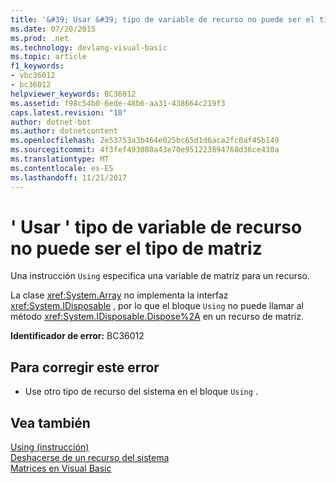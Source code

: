 ```yaml
---
title: '&#39; Usar &#39; tipo de variable de recurso no puede ser el tipo de matriz'
ms.date: 07/20/2015
ms.prod: .net
ms.technology: devlang-visual-basic
ms.topic: article
f1_keywords:
- vbc36012
- bc36012
helpviewer_keywords: BC36012
ms.assetid: f98c54b0-6ede-48b6-aa31-438664c219f3
caps.latest.revision: "10"
author: dotnet-bot
ms.author: dotnetcontent
ms.openlocfilehash: 2e53753a3b464e025bc65d1d6aca2fc0af45b149
ms.sourcegitcommit: 4f3fef493080a43e70e951223894768d36ce430a
ms.translationtype: MT
ms.contentlocale: es-ES
ms.lasthandoff: 11/21/2017
---
```

# <a name="39using39-resource-variable-type-can-not-be-array-type"></a>&#39; Usar &#39; tipo de variable de recurso no puede ser el tipo de matriz
Una instrucción `Using` especifica una variable de matriz para un recurso.  
  
 La clase <xref:System.Array> no implementa la interfaz <xref:System.IDisposable> , por lo que el bloque `Using` no puede llamar al método <xref:System.IDisposable.Dispose%2A> en un recurso de matriz.  
  
 **Identificador de error:** BC36012  
  
## <a name="to-correct-this-error"></a>Para corregir este error  
  
-   Use otro tipo de recurso del sistema en el bloque `Using` .  
  
## <a name="see-also"></a>Vea también  
 [Using (instrucción)](../../visual-basic/language-reference/statements/using-statement.md)  
 [Deshacerse de un recurso del sistema](../../visual-basic/programming-guide/language-features/control-flow/how-to-dispose-of-a-system-resource.md)  
 [Matrices en Visual Basic](~/docs/visual-basic/programming-guide/language-features/arrays/index.md)
